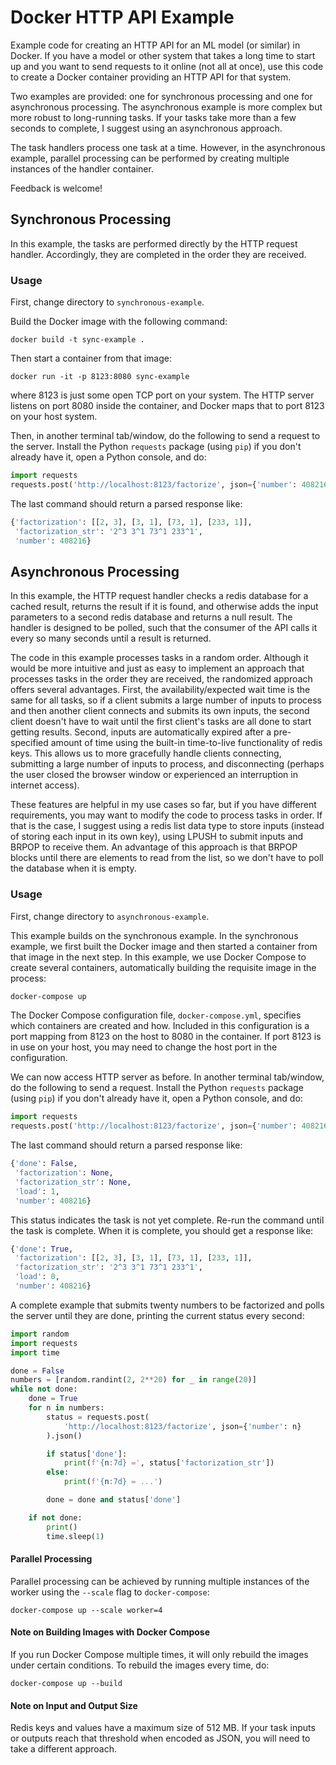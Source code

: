 # Docker HTTP API Example

Example code for creating an HTTP API for an ML model (or similar) in
Docker.  If you have a model or other system that takes a long time to
start up and you want to send requests to it online (not all at once),
use this code to create a Docker container providing an HTTP API for
that system.

Two examples are provided: one for synchronous processing and one for
asynchronous processing.  The asynchronous example is more complex but
more robust to long-running tasks.  If your tasks take more than a
few seconds to complete, I suggest using an asynchronous approach.

The task handlers process one task at a time.  However, in the
asynchronous example, parallel processing can be performed by creating
multiple instances of the handler container.

Feedback is welcome!

## Synchronous Processing

In this example, the tasks are performed directly by the HTTP request
handler.  Accordingly, they are completed in the order they are
received.

### Usage

First, change directory to `synchronous-example`.

Build the Docker image with the following command:

```
docker build -t sync-example .
```

Then start a container from that image:

```
docker run -it -p 8123:8080 sync-example
```

where 8123 is just some open TCP port on your system.  The HTTP
server listens on port 8080 inside the container, and Docker maps
that to port 8123 on your host system.

Then, in another terminal tab/window, do the following to send a
request to the server.  Install the Python `requests` package (using
`pip`) if you don't already have it, open a Python console, and do:

```python
import requests
requests.post('http://localhost:8123/factorize', json={'number': 408216}).json()
```

The last command should return a parsed response like:

```python
{'factorization': [[2, 3], [3, 1], [73, 1], [233, 1]],
 'factorization_str': '2^3 3^1 73^1 233^1',
 'number': 408216}
```

## Asynchronous Processing

In this example, the HTTP request handler checks a redis database for a
cached result, returns the result if it is found, and otherwise adds
the input parameters to a second redis database and returns a null
result.  The handler is designed to be polled, such that the consumer
of the API calls it every so many seconds until a result is returned.

The code in this example processes tasks in a random order.  Although
it would be more intuitive and just as easy to implement an approach
that processes tasks in the order they are received, the randomized
approach offers several advantages.  First, the availability/expected
wait time is the same for all tasks, so if a client submits a large
number of inputs to process and then another client connects and
submits its own inputs, the second client doesn't have to wait until
the first client's tasks are all done to start getting results.
Second, inputs are automatically expired after a pre-specified amount
of time using the built-in time-to-live functionality of redis keys.
This allows us to more gracefully handle clients connecting, submitting
a large number of inputs to process, and disconnecting (perhaps the
user closed the browser window or experienced an interruption in
internet access).

These features are helpful in my use cases so far, but if you have
different requirements, you may want to modify the code to process
tasks in order.  If that is the case, I suggest using a redis list
data type to store inputs (instead of storing each input in its own
key), using LPUSH to submit inputs and BRPOP to receive them.  An
advantage of this approach is that BRPOP blocks until there are
elements to read from the list, so we don't have to poll the database
when it is empty.

### Usage

First, change directory to `asynchronous-example`.

This example builds on the synchronous example.  In the synchronous
example, we first built the Docker image and then started a container
from that image in the next step.  In this example, we use Docker
Compose to create several containers, automatically building the
requisite image in the process:

```bash
docker-compose up
```

The Docker Compose configuration file, `docker-compose.yml`, specifies
which containers are created and how.  Included in this configuration
is a port mapping from 8123 on the host to 8080 in the container.  If
port 8123 is in use on your host, you may need to change the host port
in the configuration.

We can now access HTTP server as before.  In another terminal
tab/window, do the following to send a request.  Install the Python
`requests` package (using `pip`) if you don't already have it, open a
Python console, and do:

```python
import requests
requests.post('http://localhost:8123/factorize', json={'number': 408216}).json()
```

The last command should return a parsed response like:

```python
{'done': False,
 'factorization': None,
 'factorization_str': None,
 'load': 1,
 'number': 408216}
```

This status indicates the task is not yet complete.  Re-run the command
until the task is complete.  When it is complete, you should get a
response like:

```python
{'done': True,
 'factorization': [[2, 3], [3, 1], [73, 1], [233, 1]],
 'factorization_str': '2^3 3^1 73^1 233^1',
 'load': 0,
 'number': 408216}
```

A complete example that submits twenty numbers to be factorized and
polls the server until they are done, printing the current status every
second:

```python
import random
import requests
import time

done = False
numbers = [random.randint(2, 2**20) for _ in range(20)]
while not done:
    done = True
    for n in numbers:
        status = requests.post(
            'http://localhost:8123/factorize', json={'number': n}
        ).json()

        if status['done']:
            print(f'{n:7d} =', status['factorization_str'])
        else:
            print(f'{n:7d} = ...')

        done = done and status['done']

    if not done:
        print()
        time.sleep(1)
```

#### Parallel Processing

Parallel processing can be achieved by running multiple instances of
the worker using the `--scale` flag to `docker-compose`:

```
docker-compose up --scale worker=4
```

#### Note on Building Images with Docker Compose

If you run Docker Compose multiple times, it will only rebuild the
images under certain conditions.  To rebuild the images every time, do:

```
docker-compose up --build
```

#### Note on Input and Output Size

Redis keys and values have a maximum size of 512 MB.  If your
task inputs or outputs reach that threshold when encoded as JSON, you
will need to take a different approach.
